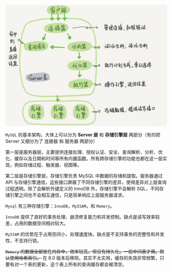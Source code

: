 ![MySQL 的逻辑架构图](assets/v2-ff1945c1206a407e42904c2e44865262_720w.jpg)

`MySQL` 的基本架构，大体上可以分为 **Server 层** 和 **存储引擎层** 两部分（有的把 Server 又细分为了 连接器 和 服务器 两部分）

第一层是服务器层，主要提供连接处理、授权认证、安全、查询解析、分析、优化、缓存以及日期和时间等所有内置函数。所有跨存储引擎的功能也都在这一层实现，例如存储过程、触发器、视图等。

第二层是存储引擎层，存储引擎负责 MySQL 中数据的存储和提取。服务器通过 API 与存储引擎通信，这些接口屏蔽了不同存储引擎的差异，使得差异对上层查询过程透明。除了会解析外键定义的 InnoDB 外，存储引擎不会解析 SQL，不同存储引擎之间也不会相互通信，只是简单响应上层服务器请求。



`Mysql` 有三种存储引擎：`InnoDB`，`MyISAM`，和 `Memory`。

`InnoDB` 提供了良好的事务处理、崩溃修复能力和并发控制。缺点是读写效率较差，占用的数据空间相对较大。

`MyISAM` 的优势在于占用空间小，处理速度快。缺点是不支持事务的完整性和并发性、不支持行锁。

~~`Memory` 的数据全部放在内存中，效率较高，但没有持久化。一般中间表才用。默认使用哈希索引。~~ 在 8.0 版本后移除。其实不太实用，缓存的失效非常频繁，只要有对一个表的更新，这个表上所有的查询缓存都会被清空。
